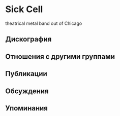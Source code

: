 # Sick Cell

theatrical metal band out of Chicago

## Дискография


## Отношения с другими группами


## Публикации


## Обсуждения


## Упоминания

